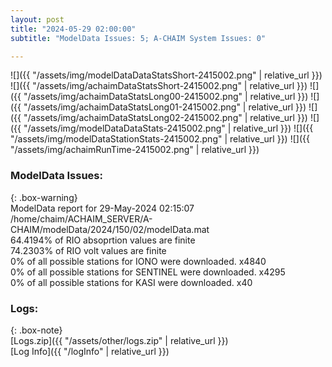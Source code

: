 ```yaml
---
layout: post
title: "2024-05-29 02:00:00"
subtitle: "ModelData Issues: 5; A-CHAIM System Issues: 0"

---
```


![]({{ "/assets/img/modelDataDataStatsShort-2415002.png" | relative_url }})
![]({{ "/assets/img/achaimDataStatsShort-2415002.png" | relative_url }})
![]({{ "/assets/img/achaimDataStatsLong00-2415002.png" | relative_url }})
![]({{ "/assets/img/achaimDataStatsLong01-2415002.png" | relative_url }})
![]({{ "/assets/img/achaimDataStatsLong02-2415002.png" | relative_url }})
![]({{ "/assets/img/modelDataDataStats-2415002.png" | relative_url }})
![]({{ "/assets/img/modelDataStationStats-2415002.png" | relative_url }})
![]({{ "/assets/img/achaimRunTime-2415002.png" | relative_url }})


### ModelData Issues:  
  
{: .box-warning}  
 ModelData report for 29-May-2024 02:15:07   
 /home/chaim/ACHAIM_SERVER/A-CHAIM/modelData/2024/150/02/modelData.mat   
 64.4194% of RIO absoprtion values are finite   
 74.2303% of RIO volt values are finite   
 0% of all possible stations for IONO were downloaded. x4840   
 0% of all possible stations for SENTINEL were downloaded. x4295   
 0% of all possible stations for KASI were downloaded. x40   
  


### Logs:  
  
{: .box-note}  
[Logs.zip]({{ "/assets/other/logs.zip" | relative_url }})  
[Log Info]({{ "/logInfo" | relative_url }})  
